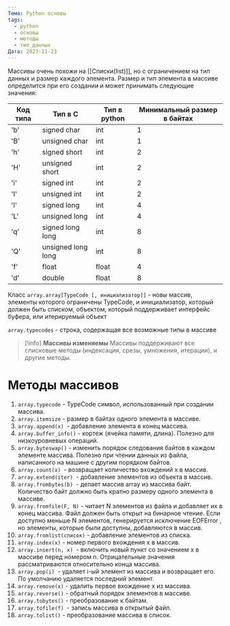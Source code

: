 ```yaml
---
Тема: Python основы
tags:
  - python
  - основы
  - методы
  - тип_данных
Дата: 2023-11-23
---
```

Массивы очень похожи на [[Списки(list)]], но с ограничением на тип данных и размер каждого элемента.
Размер и тип элемента в массиве определится при его создании и может принимать следующие значения:

|Код типа|Тип в C|Тип в python|Минимальный размер в байтах|
|---|---|---|---|
|'b'|signed char|int|1|
|'B'|unsigned char|int|1|
|'h'|signed short|int|2|
|'H'|unsigned short|int|2|
|'i'|signed int|int|2|
|'I'|unsigned int|int|2|
|'l'|signed long|int|4|
|'L'|unsigned long|int|4|
|'q'|signed long long|int|8|
|'Q'|unsigned long long|int|8|
|'f'|float|float|4|
|'d'|double|float|8|

Класс  `array.array[TypeCode [, инициализатор]]` - новы массив, элементы которого ограничены TypeCode, и инициализатор, который должен быть списком, объектом, который поддерживает интерфейс буфера, или итерируемый объект

`array.typecodes` - строка, содержащая все возможные типы в массиве

>[!info] **Массивы изменяемы**
>Массивы поддерживают все списковые методы (индексация, срезы, умножения, итерации), и другие методы.
# Методы массивов

1. `array.typecode` - TypeCode символ, использованный при создании массива.
2. `array.itemsize` - размер в байтах одного элемента в массиве.
3. `array.append(х) `- добавление элемента в конец массива.
4. `array.buffer_info()` - кортеж (ячейка памяти, длина). Полезно для низкоуровневых операций.
5. `array.byteswap()` - изменить порядок следования байтов в каждом элементе массива. Полезно при чтении данных из файла, написанного на машине с другим порядком байтов.
6. `array.count(х) `- возвращает количество вхождений х в массив.
7. `array.extend(iter) `- добавление элементов из объекта в массив.
8. `array.frombytes(b) `- делает массив array из массива байт. Количество байт должно быть кратно размеру одного элемента в массиве.
9. `array.fromfile(F, N)` - читает N элементов из файла и добавляет их в конец массива. Файл должен быть открыт на бинарное чтение. Если доступно меньше N элементов, генерируется исключение EOFError , но элементы, которые были доступны, добавляются в массив.
10. `array.fromlist(список)` - добавление элементов из списка.
11. `array.index(х)` - номер первого вхождения x в массив.
12. `array.insert(n, х) `- включить новый пункт со значением х в массиве перед номером n. Отрицательные значения рассматриваются относительно конца массива.
13. `array.pop(i) `- удаляет i-ый элемент из массива и возвращает его. По умолчанию удаляется последний элемент.
14. `array.remove(х)` - удалить первое вхождение х из массива.
15. `array.reverse()` - обратный порядок элементов в массиве.
16. `array.tobytes()` - преобразование к байтам.
17. `array.tofile(f) `- запись массива в открытый файл.
18. `array.tolist()` - преобразование массива в список.